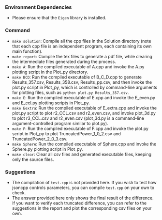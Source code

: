### Environment Dependencies

- Please ensure that the `Eigen` library is installed.



### Command

- `make solution`: Compile all the cpp files in the Solution directory (note that each cpp file is an independent program, each containing its own main function).
- `make report`: Compile the tex files to generate a pdf file, while clearing the intermediate files generated during the process.
- `make A`: Run the compiled executable of A.cpp and invoke the A.py plotting script in the Plot_py directory.
- `make BCD`: Run the compiled executable of B_C_D.cpp to generate Results_357.csv, Results_358.csv, Results_pp.csv, and then invoke the plot.py script in Plot_py, which is controlled by command-line arguments for plotting files, such as `python plot.py Results_357.csv`.
- `make E`: Run the compiled executable of E.cpp and invoke the E_even.py and E_ccl.py plotting scripts in Plot_py.
- `make Eextra`: Run the compiled executable of E_extra.cpp and invoke the plot.py script to plot r2_CCL.csv and r2_even.csv, and invoke plot_3d.py to plot r3_CCL.csv and r2_even.csv (plot_3d.py is a command-line argument-controlled program similar to plot.py).
- `make F`: Run the compiled executable of F.cpp and invoke the plot.py script in Plot_py to plot TruncatedPower_1_0_2.csv and TruncatedPower_2_0_3.csv.
- `make Sphere`: Run the compiled executable of Sphere.cpp and invoke the Sphere.py plotting script in Plot_py.
- `make clear`: Clear all csv files and generated executable files, keeping only the source files.



### Suggestions

- The compilation of `test.cpp` is not provided here. If you wish to test how jsoncpp controls parameters, you can compile `test.cpp` on your own to check.
- The answer provided here only shows the final result of the difference. If you want to verify each truncated difference, you can refer to the suggestions in the report and plot the corresponding csv files on your own.